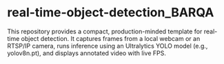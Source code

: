 # real-time-object-detection_BARQA
This repository provides a compact, production-minded template for real-time object detection. It captures frames from a local webcam or an RTSP/IP camera, runs inference using an Ultralytics YOLO model (e.g., yolov8n.pt), and displays annotated video with live FPS.
